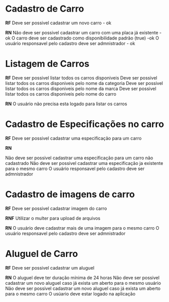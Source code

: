 # Cadastro de Carro

**RF**
Deve ser possivel cadastrar um novo carro - ok

**RN**
Não deve ser possivel cadastrar um carro com uma placa já existente - ok
O carro deve ser cadastrado como disponibilidade padrão (true) -ok
O usuário responsavel pelo cadastro deve ser admnistrador - ok


# Listagem de Carros

**RF**
Deve ser possivel listar todos os carros disponiveis
Deve ser possivel listar todos os carros disponiveis pelo nome da categoria
Deve ser possivel listar todos os carros disponiveis pelo nome da marca 
Deve ser possivel listar todos os carros disponiveis pelo nome do carro

**RN**
O usuário não precisa esta logado para listar os carros

# Cadastro de Especificações no carro

**RF**
Deve ser possivel cadastrar uma especificação para um carro


**RN**

Não deve ser possivel cadastrar uma especificação para um carro não cadastrado
Não deve ser possivel cadastrar uma especificação ja existente para o mesmo carro
O usuário responsavel pelo cadastro deve ser admnistrador

# Cadastro de imagens de carro

**RF**
Deve ser possivel cadastrar imagem do carro

**RNF**
Utilizar o multer para upload de arquivos

**RN**
O usuário deve cadastrar mais de uma imagem para o mesmo carro
O usuário responsavel pelo cadastro deve ser admnistrador


# Aluguel de Carro

**RF**
Deve ser possivel cadastrar um aluguel

**RN**
O aluguel deve ter duração mínima de 24 horas
Não deve ser possivel cadastrar um novo aluguel caso já exista um aberto para o mesmo usuário
Não deve ser possivel cadastrar um novo aluguel caso já exista um aberto para o mesmo carro
O usúario deve estar logado na aplicação



